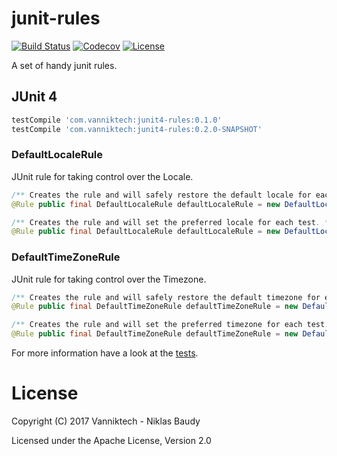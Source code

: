 junit-rules
===========

[![Build Status](https://travis-ci.org/vanniktech/junit-rules.svg?branch=master)](https://travis-ci.org/vanniktech/junit-rules?branch=master)
[![Codecov](https://codecov.io/github/vanniktech/junit-rules/coverage.svg?branch=master)](https://codecov.io/github/vanniktech/junit-rules?branch=master)
[![License](http://img.shields.io/:license-apache-blue.svg)](http://www.apache.org/licenses/LICENSE-2.0.html)

A set of handy junit rules.

## JUnit 4

```groovy
testCompile 'com.vanniktech:junit4-rules:0.1.0'
testCompile 'com.vanniktech:junit4-rules:0.2.0-SNAPSHOT'
```

### DefaultLocaleRule

JUnit rule for taking control over the Locale.

```java
/** Creates the rule and will safely restore the default locale for each test. */
@Rule public final DefaultLocaleRule defaultLocaleRule = new DefaultLocaleRule();
```

```java
/** Creates the rule and will set the preferred locale for each test. */
@Rule public final DefaultLocaleRule defaultLocaleRule = new DefaultLocaleRule(US);
```

### DefaultTimeZoneRule

JUnit rule for taking control over the Timezone.

```java
/** Creates the rule and will safely restore the default timezone for each test. */
@Rule public final DefaultTimeZoneRule defaultTimeZoneRule = new DefaultTimeZoneRule();
```

```java
/** Creates the rule and will set the preferred timezone for each test. */
@Rule public final DefaultTimeZoneRule defaultTimeZoneRule = new DefaultTimeZoneRule(TimeZone.getTimeZone("GMT-08:00"));
```

For more information have a look at the [tests](junit4-rules/src/test/java/com/vanniktech/junit4rules/).

# License

Copyright (C) 2017 Vanniktech - Niklas Baudy

Licensed under the Apache License, Version 2.0
